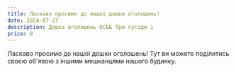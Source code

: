 ```yaml
---
title: Ласкаво просимо до нашої дошки оголошень!
date: 2024-07-27
description: Дошка оголошень ОСББ Три сусіди 1
price: 0
---
```

Ласкаво просимо до нашої дошки оголошень! Тут ви можете поділитись своєю об'явою з іншими мешканцями нашого будинку.